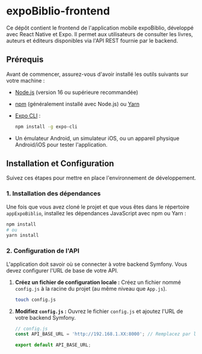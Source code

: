 # expoBiblio-frontend

Ce dépôt contient le frontend de l'application mobile expoBiblio, développé avec React Native et Expo. Il permet aux utilisateurs de consulter les livres, auteurs et éditeurs disponibles via l'API REST fournie par le backend.

## Prérequis

Avant de commencer, assurez-vous d'avoir installé les outils suivants sur votre machine :

- [Node.js](https://nodejs.org/en/) (version 16 ou supérieure recommandée)
- [npm](https://www.npmjs.com/) (généralement installé avec Node.js) ou [Yarn](https://yarnpkg.com/)
- [Expo CLI](https://docs.expo.dev/workflow/expo-cli/) :

  ```bash
  npm install -g expo-cli
  ```

- Un émulateur Android, un simulateur iOS, ou un appareil physique Android/iOS pour tester l'application.

## Installation et Configuration

Suivez ces étapes pour mettre en place l'environnement de développement.

### 1. Installation des dépendances

Une fois que vous avez cloné le projet et que vous êtes dans le répertoire `appExpoBiblio`, installez les dépendances JavaScript avec npm ou Yarn :

```bash
npm install
# ou
yarn install
```

### 2. Configuration de l'API

L'application doit savoir où se connecter à votre backend Symfony. Vous devez configurer l'URL de base de votre API.

1. **Créez un fichier de configuration locale :**
    Créez un fichier nommé `config.js` à la racine du projet (au même niveau que `App.js`).

    ```bash
    touch config.js
    ```

2. **Modifiez `config.js` :**
    Ouvrez le fichier `config.js` et ajoutez l'URL de votre backend Symfony.

    ```javascript
    // config.js
    const API_BASE_URL = 'http://192.168.1.XX:8000'; // Remplacez par l'adresse IP de votre machine et le port de Symfony

    export default API_BASE_URL;
